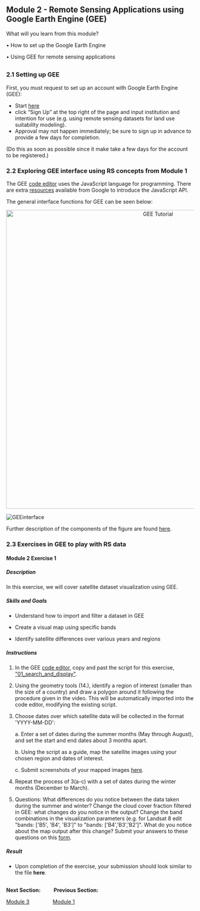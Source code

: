 ## Module 2 - Remote Sensing Applications using Google Earth Engine (GEE)

What will you learn from this module?

• How to set up the Google Earth Engine 

• Using GEE for remote sensing applications 

## 

### 2.1 Setting up GEE 
First, you must request to set up an account with Google Earth Engine (GEE):
* Start [here](https://earthengine.google.com/)
* click “Sign Up” at the top right of the page and input institution and intention for use (e.g. using remote sensing datasets for land use suitability modeling).
* Approval may not happen immediately; be sure to sign up in advance to provide a few days for completion.

(Do this as soon as possible since it make take a few days for the account to be registered.)

### 2.2 Exploring GEE interface using RS concepts from Module 1
The GEE [code editor](code.earthengine.google.com) uses the JavaScript language for programming. There are extra [resources](https://developers.google.com/earth-engine/tutorials/tutorial_api_01) available from Google to introduce the JavaScript API.

The general interface functions for GEE can be seen below:

<p align="center">
  <a href="https://mediasite.video.ufl.edu/Mediasite/Play/55447fcbfc2f487ebaae8d1258e829ca1d">
    <img src="https://user-images.githubusercontent.com/84922404/135470199-719878b5-7cb6-4a7a-aacd-e40881cda2e3.JPG" alt= "GEE Tutorial" width="800">
  </a>
</p>
  
![GEEinterface](https://user-images.githubusercontent.com/84922404/132246323-4b2d7dee-6cdc-4828-aa9a-b3ab4193ffa5.png)

Further description of the components of the figure are found [here](https://github.com/ecodynlab/GALUP/wiki/GEE-Interface).

### 2.3 Exercises in GEE to play with RS data 
#### Module 2 Exercise 1 ####
##### Description #####
In this exercise, we will cover satellite dataset visualization using GEE.

##### Skills and Goals #####
* Understand how to import and filter a dataset in GEE

* Create a visual map using specific bands

* Identify satellite differences over various years and regions

##### Instructions #####
1. In the GEE [code editor](https://code.earthengine.google.com/), copy and past the script for this exercise, ["01_search_and_display"](https://github.com/ecodynlab/GALUP/wiki/Scripts).
2. Using the geometry tools (14.), identify a region of interest (smaller than the size of a country) and draw a polygon around it following the procedure given in the video. This will be automatically imported into the code editor, modifying the existing script.
3. Choose dates over which satellite data will be collected in the format 'YYYY-MM-DD':

    a. Enter a set of dates during the summer months (May through August), and set the start and end dates about 3 months apart.
  
    b. Using the script as a guide, map the satellite images using your chosen region and dates of interest.
  
    c. Submit screenshots of your mapped images <a href="https://github.com/ecodynlab/GALUP/issues/new" title="here">here</a>\.
  
4. Repeat the process of 3(a-c) with a set of dates during the winter months (December to March). 
5. Questions: What differences do you notice between the data taken during the summer and winter? Change the cloud cover fraction filtered in GEE: what changes do you notice in the output? Change the band combinations in the visualization parameters (e.g. for Landsat 8 edit "bands: ['B5', 'B4', 'B3']" to "bands: ['B4','B3','B2']". What do you notice about the map output after this change? Submit your answers to these questions on this [form](https://docs.google.com/forms/d/e/1FAIpQLSexZ7T8WgL7gh1BDYaJ0_BCe4ndr03Q81Z0T5-gC-nG6SZa_A/viewform?usp=sf_link).


##### Result #####
* Upon completion of the exercise, your submission should look similar to the file **here**.

</p>

##
**Next Section:**&nbsp;&nbsp;&nbsp;&nbsp;&nbsp;&nbsp;&nbsp;&nbsp; **Previous Section:**

<a href="Module 3.md" title="Module 3">Module 3</a> &nbsp; &nbsp; &nbsp;&nbsp; &nbsp; &nbsp; &nbsp; &nbsp; <a href="Module 1.md" title="Module 1">Module 1</a>


